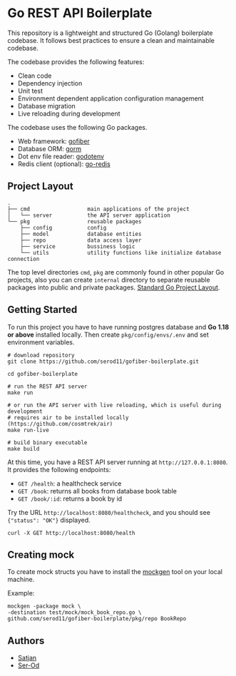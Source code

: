 # Go REST API Boilerplate

This repository is a lightweight and structured Go (Golang) boilerplate codebase.
It follows best practices to ensure a clean and maintainable codebase.

The codebase provides the following features:

* Clean code
* Dependency injection
* Unit test
* Environment dependent application configuration management
* Database migration
* Live reloading during development

The codebase uses the following Go packages.

* Web framework: [gofiber](https://gofiber.io/)
* Database ORM: [gorm](https://gorm.io/)
* Dot env file reader: [godotenv](https://github.com/joho/godotenv)
* Redis client (optional): [go-redis](https://github.com/redis/go-redis)

## Project Layout

```
.
├── cmd                  main applications of the project
│   └── server           the API server application
└── pkg                  reusable packages
    ├── config           config
    ├── model            database entities
    ├── repo             data access layer
    ├── service          bussiness logic
    └── utils            utility functions like initialize database connection 
```

The top level directories `cmd`, `pkg` are commonly found in other popular Go projects,
also you can create `internal` directory to separate reusable packages into public and private packages.
[Standard Go Project Layout](https://github.com/golang-standards/project-layout).


## Getting Started

To run this project you have to have running postgres database and **Go 1.18 or above** installed locally. Then create `pkg/config/envs/.env` and set environment variables.

```shell
# download repository
git clone https://github.com/serod11/gofiber-boilerplate.git

cd gofiber-boilerplate

# run the REST API server
make run

# or run the API server with live reloading, which is useful during development
# requires air to be installed locally (https://github.com/cosmtrek/air)
make run-live

# build binary executable
make build
```

At this time, you have a REST API server running at `http://127.0.0.1:8080`. It provides the following endpoints:

* `GET /health`: a healthcheck service
* `GET /book`: returns all books from database book table
* `GET /book/:id`: returns a book by id

Try the URL `http://localhost:8080/healthcheck`, and you should see `{"status": "OK"}` displayed.


```shell
curl -X GET http://localhost:8080/health
```

## Creating mock
To create mock structs you have to install the [mockgen](https://github.com/uber-go/mock) tool on your local machine.

Example:
```shell
mockgen -package mock \
-destination test/mock/mock_book_repo.go \
github.com/serod11/gofiber-boilerplate/pkg/repo BookRepo
```

## Authors
- [Satjan](https://github.com/satjan)
- [Ser-Od](https://github.com/serod11)
